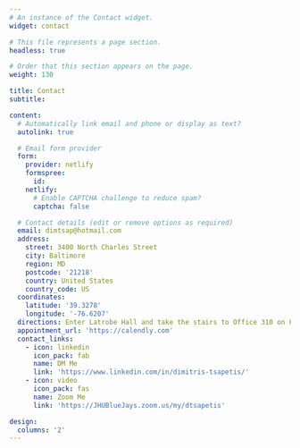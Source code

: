 ```yaml
---
# An instance of the Contact widget.
widget: contact

# This file represents a page section.
headless: true

# Order that this section appears on the page.
weight: 130

title: Contact
subtitle:

content:
  # Automatically link email and phone or display as text?
  autolink: true

  # Email form provider
  form:
    provider: netlify
    formspree:
      id:
    netlify:
      # Enable CAPTCHA challenge to reduce spam?
      captcha: false

  # Contact details (edit or remove options as required)
  email: dimtsap@hotmail.com
  address:
    street: 3400 North Charles Street
    city: Baltimore
    region: MD
    postcode: '21218'
    country: United States
    country_code: US
  coordinates:
    latitude: '39.3278'
    longitude: '-76.6207'
  directions: Enter Latrobe Hall and take the stairs to Office 310 on Floor 3
  appointment_url: 'https://calendly.com'
  contact_links:
    - icon: linkedin
      icon_pack: fab
      name: DM Me
      link: 'https://www.linkedin.com/in/dimitris-tsapetis/'
    - icon: video
      icon_pack: fas
      name: Zoom Me
      link: 'https://JHUBlueJays.zoom.us/my/dtsapetis'

design:
  columns: '2'
---
```

